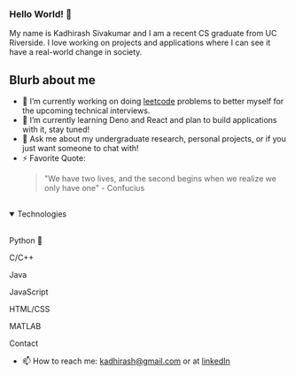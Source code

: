 ### Hello World! 👋
My name is Kadhirash Sivakumar and I am a recent CS graduate from UC Riverside. I love working on projects and applications where I can see it have a real-world change in society.


## Blurb about me
- 🔭 I’m currently working on doing [leetcode](https://github.com/kadhirash/leetcode) problems to better myself for the upcoming technical interviews. 
- 🌱 I’m currently learning Deno and React and plan to build applications with it, stay tuned!
- 💬 Ask me about my undergraduate research, personal projects, or if you just want someone to chat with!
- ⚡ Favorite Quote: 
  > "We have two lives, and the second begins when we realize we only have one" - Confucius
## 
<details open>
  <summary> Technologies </summary>
  <br>
  <p> Python 🐍 </p> <p> C/C++ </p> <p> Java </p><p> JavaScript </p>  <p> HTML/CSS </p> <p> MATLAB</p>
 </details


## Contact

- 📫 How to reach me: kadhirash@gmail.com or at [linkedIn](https://www.linkedin.com/in/kadhirash/)


<!--
**kadhirash/kadhirash** is a ✨ _special_ ✨ repository because its `README.md` (this file) appears on your GitHub profile.


- 😄 Pronouns: ...
-->
